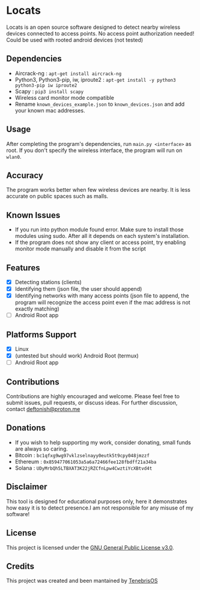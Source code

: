 # Locats
Locats is an open source software designed to detect nearby wireless devices connected to access points.
No access point authorization needed! 
Could be used with rooted android devices (not tested)

## Dependencies 
- Aircrack-ng : ```apt-get install aircrack-ng``` 
- Python3, Python3-pip, iw, iproute2 : ```apt-get install -y python3 python3-pip iw iproute2```
- Scapy : ```pip3 install scapy```
- Wireless card monitor mode compatible
- Rename ```known_devices_example.json``` to ```known_devices.json``` and add your known mac addresses.

## Usage
After completing the program's dependencies, run ```main.py <interface>``` as root. If you don't specify the wireless interface, the program will run on ```wlan0```.

## Accuracy
The program works better when few wireless devices are nearby. It is less accurate on public spaces such as malls.

## Known Issues
- If you run into python module found error. Make sure to install those modules using sudo. After all it depends on each system's installation.
- If the program does not show any client or access point, try enabling monitor mode manually and disable it from the script

## Features
- [x] Detecting stations (clients)
- [X] Identifying them (json file, the user should append)
- [X] Identifying networks with many access points (json file to append, the program will recognize the access point even if the mac address is not exactly matching)
- [ ] Android Root app 

## Platforms Support
- [x] Linux
- [x] (untested but should work) Android Root (termux)
- [ ] Android Root app

## Contributions
Contributions are highly encouraged and welcome. Please feel free to submit issues, pull requests, or discuss ideas. For further discussion, contact deftonish@proton.me

## Donations
- If you wish to help supporting my work, consider donating, small funds are always so caring.
- Bitcoin : ```bc1qfxg9wg97vklzselnayy0eutk5t9cpy048jmzzf```
- Ethereum : ```0x859477061053a5a6a72466fee128fbdff21a34ba```
- Solana : ```UDyMrbQh5LTBXAT3K22jRZCfnLpw4CwztiYcXBtvd4t```

## Disclaimer
This tool is designed for educational purposes only, here it demonstrates how easy it is to detect presence.I am not responsible for any misuse of my software!

## License
This project is licensed under the [GNU General Public License v3.0](https://www.gnu.org/licenses/gpl-3.0.html).

## Credits
This project was created and been mantained by [TenebrisOS](https://github.com/TenebrisOS)
